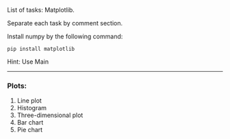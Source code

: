 List of tasks: Matplotlib.

Separate each task by comment section.

Install numpy by the following command:

`pip install matplotlib`

Hint: Use Main

----------------------------------------------------------------
### Plots:

1. Line plot
2. Histogram
3. Three-dimensional plot
4. Bar chart
5. Pie chart
